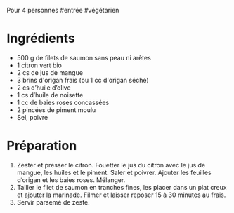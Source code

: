 Pour 4 personnes
#entrée #végétarien 

# Ingrédients

- 500 g de filets de saumon sans peau ni arêtes
- 1 citron vert bio
- 2 cs de jus de mangue
- 3 brins d'origan frais (ou 1 cc d'origan séché)
- 2 cs d’huile d’olive
- 1 cs d’huile de noisette
- 1 cc de baies roses concassées
- 2 pincées de piment moulu
- Sel, poivre

# Préparation

1. Zester et presser le citron. Fouetter le jus du citron avec le jus de mangue, les huiles et le piment. Saler et poivrer. Ajouter les feuilles d’origan et les baies roses. Mélanger. 
2. Tailler le filet de saumon en tranches fines, les placer dans un plat creux et ajouter la marinade. Filmer et laisser reposer 15 à 30 minutes au frais.
3. Servir parsemé de zeste.

  
